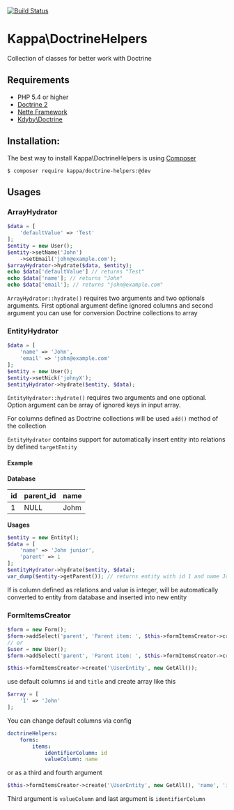 [![Build Status](https://travis-ci.org/Kappa-org/DoctrineHelpers.svg)](https://travis-ci.org/Kappa-org/DoctrineHelpers)

# Kappa\DoctrineHelpers 

Collection of classes for better work with Doctrine

## Requirements

* PHP 5.4 or higher
* [Doctrine 2](http://www.doctrine-project.org/)
* [Nette Framework](http://nette.org/)
* [Kdyby\Doctrine](https://github.com/Kdyby/Doctrine)

## Installation:

The best way to install Kappa\DoctrineHelpers is using [Composer](https://getcomposer.com)

```shell
$ composer require kappa/doctrine-helpers:@dev
```

## Usages

### ArrayHydrator

```php
$data = [
	'defaultValue' => 'Test'
];
$entity = new User();
$entity->setName('John')
	->setEmail('john@example.com');
$arrayHydrator->hydrate($data, $entity);
echo $data['defaultValue'] // returns "Test"
echo $data['name']; // returns "John"
echo $data['email']; // returns "john@example.com"
```

`ArrayHydrator::hydrate()` requires two arguments and two optionals arguments. First optional argument define ignored columns
and second argument you can use for conversion Doctrine collections to array

### EntityHydrator

```php
$data = [
	'name' => 'John',
	'email' => 'john@example.com'
];
$entity = new User();
$entity->setNick('johnyX');
$entityHydrator->hydrate($entity, $data);
```
`EntityHydrator::hydrate()` requires two arguments and one optional. Option argument can be array of ignored keys in input array.

For columns defined as Doctrine collections will be used `add()` method of the collection

`EntityHydrator` contains support for automatically insert entity into relations by defined `targetEntity`

#### Example

**Database**

id  | parent_id | name
----|-----------|-------
1   | NULL      | Johm

**Usages**
```php
$entity = new Entity();
$data = [
	'name' => 'John junior',
	'parent' => 1
];
$entityHydrator->hydrate($entity, $data);
var_dump($entity->getParent()); // returns entity with id 1 and name John
```
If is column defined as relations and value is integer, will be automatically converted to entity from database and inserted into new entity


### FormItemsCreator

```php
$form = new Form();
$form->addSelect('parent', 'Parent item: ', $this->formItemsCreator->create('\UserEntity', new GetAll());
// or
$user = new User();
$form->addSelect('parent', 'Parent item: ', $this->formItemsCreator->create($user, new GetAll());
```

```php
$this->formItemsCreator->create('\UserEntity', new GetAll());
``` 

use default columns `id` and `title` and create array like this

```php
$array = [
	'1' => 'John'
];
```

You can change default columns via config
```yaml
doctrineHelpers:
	forms:
		items:
			identifierColumn: id
			valueColumn: name
```

or as a third and fourth argument 
```php
$this->formItemsCreator->create('\UserEntity', new GetAll(), 'name', 'id');
```

Third argument is `valueColumn` and last argument is `identifierColumn`
